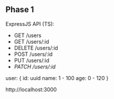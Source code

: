 ## Phase 1

ExpressJS API (TS):
- GET /users
- GET /users/:id
- DELETE /users/:id
- POST /users/:id
- PUT /users/:id
- _PATCH /users/:id_

user: {
  id: uuid
  name: 1 - 100
  age: 0 - 120
}

http://localhost:3000